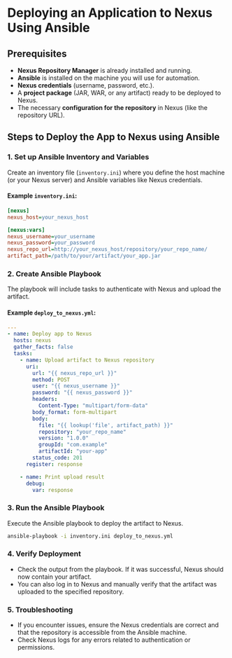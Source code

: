 # Deploying an Application to Nexus Using Ansible

## Prerequisites
- **Nexus Repository Manager** is already installed and running.
- **Ansible** is installed on the machine you will use for automation.
- **Nexus credentials** (username, password, etc.).
- A **project package** (JAR, WAR, or any artifact) ready to be deployed to Nexus.
- The necessary **configuration for the repository** in Nexus (like the repository URL).

## Steps to Deploy the App to Nexus using Ansible

### 1. Set up Ansible Inventory and Variables
Create an inventory file (`inventory.ini`) where you define the host machine (or your Nexus server) and Ansible variables like Nexus credentials.

#### Example `inventory.ini`:
```ini
[nexus]
nexus_host=your_nexus_host

[nexus:vars]
nexus_username=your_username
nexus_password=your_password
nexus_repo_url=http://your_nexus_host/repository/your_repo_name/
artifact_path=/path/to/your/artifact/your_app.jar
```

### 2. Create Ansible Playbook
The playbook will include tasks to authenticate with Nexus and upload the artifact.

#### Example `deploy_to_nexus.yml`:
```yaml
---
- name: Deploy app to Nexus
  hosts: nexus
  gather_facts: false
  tasks:
    - name: Upload artifact to Nexus repository
      uri:
        url: "{{ nexus_repo_url }}"
        method: POST
        user: "{{ nexus_username }}"
        password: "{{ nexus_password }}"
        headers:
          Content-Type: "multipart/form-data"
        body_format: form-multipart
        body:
          file: "{{ lookup('file', artifact_path) }}"
          repository: "your_repo_name"
          version: "1.0.0"
          groupId: "com.example"
          artifactId: "your-app"
        status_code: 201
      register: response

    - name: Print upload result
      debug:
        var: response
```

### 3. Run the Ansible Playbook
Execute the Ansible playbook to deploy the artifact to Nexus.

```bash
ansible-playbook -i inventory.ini deploy_to_nexus.yml
```

### 4. Verify Deployment
- Check the output from the playbook. If it was successful, Nexus should now contain your artifact.
- You can also log in to Nexus and manually verify that the artifact was uploaded to the specified repository.

### 5. Troubleshooting
- If you encounter issues, ensure the Nexus credentials are correct and that the repository is accessible from the Ansible machine.
- Check Nexus logs for any errors related to authentication or permissions.
